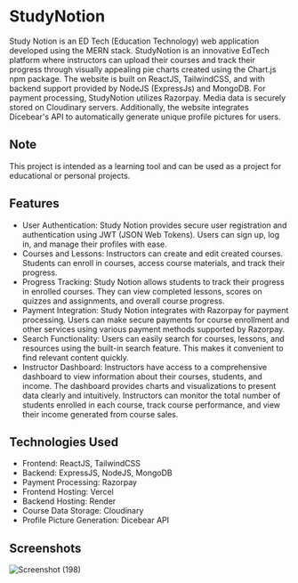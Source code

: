 # StudyNotion
Study Notion is an ED Tech (Education Technology) web application developed using the MERN stack. StudyNotion is an innovative EdTech platform where instructors can upload their courses and track their progress through visually appealing pie charts created using the Chart.js npm package. The website is built on ReactJS, TailwindCSS, and with backend support provided by NodeJS (ExpressJs) and MongoDB. For payment processing, StudyNotion utilizes Razorpay. Media data is securely stored on Cloudinary servers. Additionally, the website integrates Dicebear's API to automatically generate unique profile pictures for users.
## Note
This project is intended as a learning tool and can be used as a project for educational or personal projects.
## Features
- User Authentication: Study Notion provides secure user registration and authentication using JWT (JSON Web Tokens). Users can sign up, log in, and manage their profiles with ease.
- Courses and Lessons: Instructors can create and edit created courses. Students can enroll in courses, access course materials, and track their progress.
- Progress Tracking: Study Notion allows students to track their progress in enrolled courses. They can view completed lessons, scores on quizzes and assignments, and overall course progress.
- Payment Integration: Study Notion integrates with Razorpay for payment processing. Users can make secure payments for course enrollment and other services using various payment methods supported by Razorpay.
- Search Functionality: Users can easily search for courses, lessons, and resources using the built-in search feature. This makes it convenient to find relevant content quickly.
- Instructor Dashboard: Instructors have access to a comprehensive dashboard to view information about their courses, students, and income. The dashboard provides charts and visualizations to present data clearly and intuitively. Instructors can monitor the total number of students enrolled in each course, track course performance, and view their income generated from course sales.
## Technologies Used
- Frontend: ReactJS, TailwindCSS
- Backend: ExpressJS, NodeJS, MongoDB
- Payment Processing: Razorpay
- Frontend Hosting: Vercel
- Backend Hosting: Render
- Course Data Storage: Cloudinary
- Profile Picture Generation: Dicebear API
## Screenshots
![Screenshot (198)](https://github.com/Abhay-yadav966/StudyNotion/assets/115336330/9412db4c-0d21-405b-967c-3e39c5c5c534)

